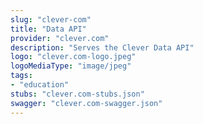 ```yaml
---
slug: "clever-com"
title: "Data API"
provider: "clever.com"
description: "Serves the Clever Data API"
logo: "clever.com-logo.jpeg"
logoMediaType: "image/jpeg"
tags:
- "education"
stubs: "clever.com-stubs.json"
swagger: "clever.com-swagger.json"
---
```

